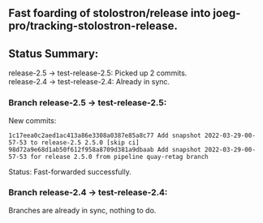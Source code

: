 ## Fast foarding of stolostron/release into joeg-pro/tracking-stolostron-release.

## Status Summary:

release-2.5 -> test-release-2.5: Picked up 2 commits.  
release-2.4 -> test-release-2.4: Already in sync.  

### Branch release-2.5 -> test-release-2.5:

New commits:

```
1c17eea0c2aed1ac413a86e3308a0387e85a8c77 Add snapshot 2022-03-29-00-57-53 to release-2.5 2.5.0 [skip ci]
98d72a9e68d1ab50f612f958a8709d381a9dbaab Add snapshot 2022-03-29-00-57-53 for release 2.5.0 from pipeline quay-retag branch
```

Status: Fast-forwarded successfully.

### Branch release-2.4 -> test-release-2.4:

Branches are already in sync, nothing to do.
